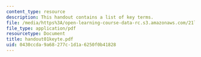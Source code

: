 ```yaml
---
content_type: resource
description: This handout contains a list of key terms.
file: /media/https%3A/open-learning-course-data-rc.s3.amazonaws.com/21l-012-forms-of-western-narrative-spring-2004/0430ccda9a68277c1d1a6250f0b41828_handout01keyte.pdf
file_type: application/pdf
resourcetype: Document
title: handout01keyte.pdf
uid: 0430ccda-9a68-277c-1d1a-6250f0b41828
---
```

